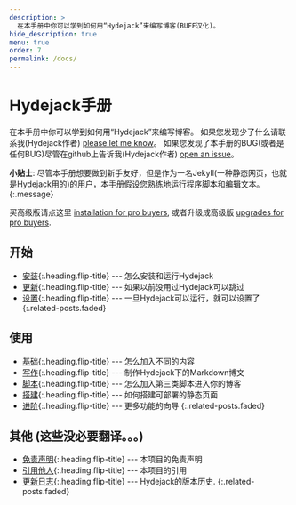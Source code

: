 ```yaml
---
description: >
  在本手册中你可以学到如何用“Hydejack”来编写博客(BUFF汉化)。
hide_description: true
menu: true  
order: 7   
permalink: /docs/
---
```


# Hydejack手册
在本手册中你可以学到如何用“Hydejack”来编写博客。
如果您发现少了什么请联系我(Hydejack作者) [please let me know](mailto:mail@qwtel.com)。
如果您发现了本手册的BUG(或者是任何BUG)尽管在github上告诉我(Hydejack作者) [open an issue](https://github.com/qwtel/hydejack/issues)。

**小贴士**: 尽管本手册想要做到新手友好，但是作为一名Jekyll(一种静态网页，也就是Hydejack用的)的用户，本手册假设您熟练地运行程序脚本和编辑文本。
{:.message}

买高级版请点这里 [installation for pro buyers](install.md#pro-version),
或者升级成高级版 [upgrades for pro buyers](upgrade.md#pro-version).

## 开始
* [安装]{:.heading.flip-title} --- 怎么安装和运行Hydejack
* [更新]{:.heading.flip-title} --- 如果以前没用过Hydejack可以跳过
* [设置]{:.heading.flip-title} --- 一旦Hydejack可以运行，就可以设置了
{:.related-posts.faded}

## 使用
* [基础]{:.heading.flip-title} --- 怎么加入不同的内容
* [写作]{:.heading.flip-title} --- 制作Hydejack下的Markdown博文
* [脚本]{:.heading.flip-title} --- 怎么加入第三类脚本进入你的博客
* [搭建]{:.heading.flip-title} --- 如何搭建可部署的静态页面
* [进阶]{:.heading.flip-title} --- 更多功能的向导
{:.related-posts.faded}

## 其他 (这些没必要翻译。。。)
* [免责声明]{:.heading.flip-title} --- 本项目的免责声明
* [引用他人]{:.heading.flip-title} --- 本项目的引用
* [更新日志]{:.heading.flip-title} --- Hydejack的版本历史.
{:.related-posts.faded}

[安装]: install.md
[更新]: upgrade.md
[设置]: config.md
[基础]: basics.md
[写作]: writing.md
[脚本]: scripts.md
[搭建]: build.md
[进阶]: advanced.md
[免责声明]: ../LICENSE.md
[引用他人]: ../NOTICE.md
[更新日志]: ../CHANGELOG.md
